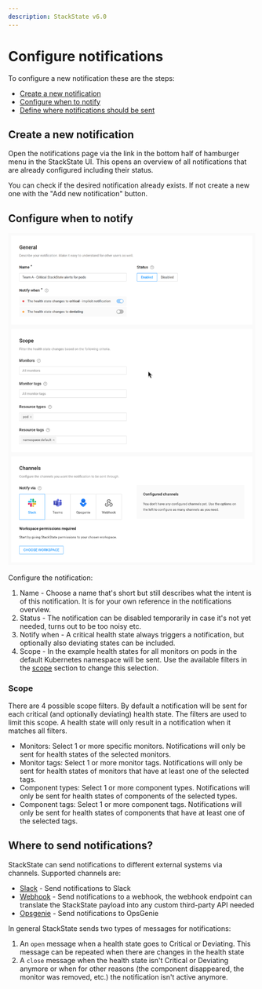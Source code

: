 ```yaml
---
description: StackState v6.0
---
```


# Configure notifications 

To configure a new notification these are the steps:

* [Create a new notification](#create-a-new-notification)
* [Configure when to notify](#configure-when-to-notify)
* [Define where notifications should be sent](#where-to-send-notifications)

## Create a new notification

Open the notifications page via the link in the bottom half of hamburger menu in the StackState UI. This opens an overview of all notifications that are already configured including their status.

You can check if the desired notification already exists. If not create a new one with the "Add new notification" button.

## Configure when to notify

![Adding a new notification](/.gitbook/assets/k8s/notifications-add-new-notification.png)

Configure the notification:

1. Name - Choose a name that's short but still describes what the intent is of this notification. It is for your own reference in the notifications overview.
2. Status - The notification can be disabled temporarily in case it's not yet needed, turns out to be too noisy etc.
3. Notify when - A critical health state always triggers a notification, but optionally also deviating states can be included.
4. Scope - In the example health states for all monitors on pods in the default Kubernetes namespace will be sent. Use the available  filters in the [scope](#scopes) section to change this selection.

### Scope

There are 4 possible scope filters. By default a notification will be sent for each critical (and optionally deviating) health state. The filters are used to limit this scope. A health state will only result in a notification when it matches all filters.

* Monitors: Select 1 or more specific monitors. Notifications will only be sent for health states of the selected monitors.
* Monitor tags: Select 1 or more monitor tags. Notifications will only be sent for health states of monitors that have at least one of the selected tags.
* Component types: Select 1 or more component types. Notifications will only be sent for health states of components of the selected types.
* Component tags: Select 1 or more component tags. Notifications will only be sent for health states of components that have at least one of the selected tags.

## Where to send notifications?

StackState can send notifications to different external systems via channels. Supported channels are:

* [Slack](channels/slack.md) - Send notifications to Slack
* [Webhook](channels/webhook.md) - Send notifications to a webhook, the webhook endpoint can translate the StackState payload into any custom third-party API needed
* [Opsgenie](channels/opsgenie.md) - Send notifications to OpsGenie

In general StackState sends two types of messages for notifications:

1. An `open` message when a health state goes to Critical or Deviating. This message can be repeated when there are changes in the health state
2. A `close` message when the health state isn't Critical or Deviating anymore or when for other reasons (the component disappeared, the monitor was removed, etc.) the notification isn't active anymore.
